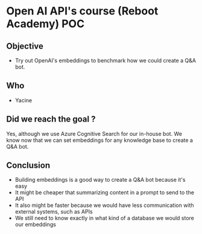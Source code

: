 # Open AI API's course (Reboot Academy) POC

## Objective

- Try out OpenAI's embeddings to benchmark how we could create a Q&A bot.

## Who

- Yacine

## Did we reach the goal ?

Yes, although we use Azure Cognitive Search for our in-house bot. We know now that we can set embeddings for any knowledge base to create a Q&A bot.

## Conclusion

- Building embeddings is a good way to create a Q&A bot because it's easy
- It might be cheaper that summarizing content in a prompt to send to the API
- It also might be faster because we would have less communication with external systems, such as APIs
- We still need to know exactly in what kind of a database we would store our embeddings
